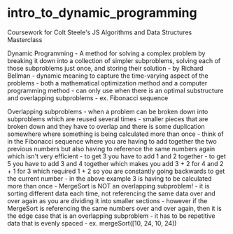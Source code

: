 # intro_to_dynamic_programming
Coursework for Colt Steele's JS Algorithms and Data Structures Masterclass

Dynamic Programming
    - A method for solving a complex problem by breaking it down into a collection of simpler subproblems, solving each of those subproblems just once, and storing their solution
    - by Richard Bellman
    - dynamic meaning to capture the time-varying aspect of the problems
    - both a mathematical optimization method and a computer programming method
    - can only use when there is an optimal substructure and overlapping subproblems
        - ex. Fibonacci sequence

Overlapping subproblems
    - when a problem can be broken down into subproblems which are reused several times
    - smaller pieces that are broken down and they have to overlap and there is some duplication somewhere where something is being calculated more than once
    - think of in the Fibonacci sequence where you are having to add together the two previous numbers but also having to reference the same numbers again which isn't very efficient 
        - to get 3 you have to add 1 and 2 together
        - to get 5 you have to add 3 and 4 together which makes you add 3 + 2 for 4 and 2 + 1 for 3 which required 1 + 2 so you are constantly going backwards to get the current number
        - in the above example 3 is having to be calculated more than once
    - MergeSort is NOT an overlapping subproblem!
        - it is sorting different data each time, not referencing the same data over and over again as you are dividing it into smaller sections
        - however if the MergeSort is referencing the same numbers over and over again, then it is the edge case that is an overlapping subproblem 
            - it has to be repetitive data that is evenly spaced
            - ex. mergeSort([10, 24, 10, 24])